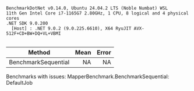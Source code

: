 ```

BenchmarkDotNet v0.14.0, Ubuntu 24.04.2 LTS (Noble Numbat) WSL
11th Gen Intel Core i7-1165G7 2.80GHz, 1 CPU, 8 logical and 4 physical cores
.NET SDK 9.0.200
  [Host] : .NET 9.0.2 (9.0.225.6610), X64 RyuJIT AVX-512F+CD+BW+DQ+VL+VBMI


```
| Method              | Mean | Error |
|-------------------- |-----:|------:|
| BenchmarkSequential |   NA |    NA |

Benchmarks with issues:
  MapperBenchmark.BenchmarkSequential: DefaultJob
